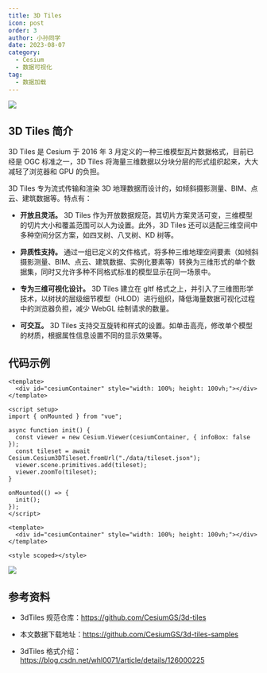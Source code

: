 ```yaml
---
title: 3D Tiles
icon: post
order: 3
author: 小孙同学
date: 2023-08-07
category:
  - Cesium
  - 数据可视化
tag:
  - 数据加载
---
```


![](https://files.sunguoqi.com/brain-images/202308101132755.png)

## 3D Tiles 简介

3D Tiles 是 Cesium 于 2016 年 3 月定义的一种三维模型瓦片数据格式，目前已经是 OGC 标准之一，3D Tiles 将海量三维数据以分块分层的形式组织起来，大大减轻了浏览器和 GPU 的负担。

3D Tiles 专为流式传输和渲染 3D 地理数据而设计的，如倾斜摄影测量、BIM、点云、建筑数据等。特点有：

- **开放且灵活。** 3D Tiles 作为开放数据规范，其切片方案灵活可变，三维模型的切片大小和覆盖范围可以人为设置。此外，3D Tiles 还可以适配三维空间中多种空间分区方案，如四叉树、八叉树、KD 树等。

- **异质性支持。** 通过一组已定义的文件格式，将多种三维地理空间要素（如倾斜摄影测量、BIM、点云、建筑数据、实例化要素等）转换为三维形式的单个数据集，同时又允许多种不同格式标准的模型显示在同一场景中。

- **专为三维可视化设计。** 3D Tiles 建立在 gltf 格式之上，并引入了三维图形学技术，以树状的层级细节模型（HLOD）进行组织，降低海量数据可视化过程中的浏览器负担，减少 WebGL 绘制请求的数量。

- **可交互。** 3D Tiles 支持交互旋转和样式的设置。如单击高亮，修改单个模型的材质，根据属性信息设置不同的显示效果等。

## 代码示例

```vue
<template>
  <div id="cesiumContainer" style="width: 100%; height: 100vh;"></div>
</template>

<script setup>
import { onMounted } from "vue";

async function init() {
  const viewer = new Cesium.Viewer(cesiumContainer, { infoBox: false });
  const tileset = await Cesium.Cesium3DTileset.fromUrl("./data/tileset.json");
  viewer.scene.primitives.add(tileset);
  viewer.zoomTo(tileset);
}

onMounted(() => {
  init();
});
</script>

<template>
  <div id="cesiumContainer" style="width: 100%; height: 100vh;"></div>
</template>

<style scoped></style>
```

![](https://files.sunguoqi.com/brain-images/202308101438111.png)

## 参考资料

- 3dTiles 规范仓库：https://github.com/CesiumGS/3d-tiles

- 本文数据下载地址：https://github.com/CesiumGS/3d-tiles-samples

- 3dTiles 格式介绍：https://blog.csdn.net/whl0071/article/details/126000225

